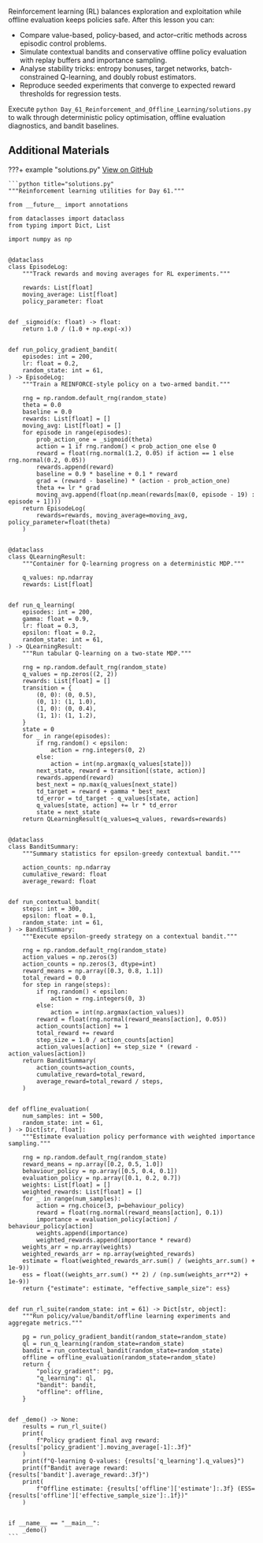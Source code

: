 Reinforcement learning (RL) balances exploration and exploitation while offline evaluation keeps policies safe. After this lesson you can:

- Compare value-based, policy-based, and actor–critic methods across episodic control problems.
- Simulate contextual bandits and conservative offline policy evaluation with replay buffers and importance sampling.
- Analyse stability tricks: entropy bonuses, target networks, batch-constrained Q-learning, and doubly robust estimators.
- Reproduce seeded experiments that converge to expected reward thresholds for regression tests.

Execute `python Day_61_Reinforcement_and_Offline_Learning/solutions.py` to walk through deterministic policy optimisation, offline evaluation diagnostics, and bandit baselines.

## Additional Materials

???+ example "solutions.py"
[View on GitHub](https://github.com/saint2706/Coding-For-MBA/blob/main/Day_61_Reinforcement_and_Offline_Learning/solutions.py)

````
```python title="solutions.py"
"""Reinforcement learning utilities for Day 61."""

from __future__ import annotations

from dataclasses import dataclass
from typing import Dict, List

import numpy as np


@dataclass
class EpisodeLog:
    """Track rewards and moving averages for RL experiments."""

    rewards: List[float]
    moving_average: List[float]
    policy_parameter: float


def _sigmoid(x: float) -> float:
    return 1.0 / (1.0 + np.exp(-x))


def run_policy_gradient_bandit(
    episodes: int = 200,
    lr: float = 0.2,
    random_state: int = 61,
) -> EpisodeLog:
    """Train a REINFORCE-style policy on a two-armed bandit."""

    rng = np.random.default_rng(random_state)
    theta = 0.0
    baseline = 0.0
    rewards: List[float] = []
    moving_avg: List[float] = []
    for episode in range(episodes):
        prob_action_one = _sigmoid(theta)
        action = 1 if rng.random() < prob_action_one else 0
        reward = float(rng.normal(1.2, 0.05) if action == 1 else rng.normal(0.2, 0.05))
        rewards.append(reward)
        baseline = 0.9 * baseline + 0.1 * reward
        grad = (reward - baseline) * (action - prob_action_one)
        theta += lr * grad
        moving_avg.append(float(np.mean(rewards[max(0, episode - 19) : episode + 1])))
    return EpisodeLog(
        rewards=rewards, moving_average=moving_avg, policy_parameter=float(theta)
    )


@dataclass
class QLearningResult:
    """Container for Q-learning progress on a deterministic MDP."""

    q_values: np.ndarray
    rewards: List[float]


def run_q_learning(
    episodes: int = 200,
    gamma: float = 0.9,
    lr: float = 0.3,
    epsilon: float = 0.2,
    random_state: int = 61,
) -> QLearningResult:
    """Run tabular Q-learning on a two-state MDP."""

    rng = np.random.default_rng(random_state)
    q_values = np.zeros((2, 2))
    rewards: List[float] = []
    transition = {
        (0, 0): (0, 0.5),
        (0, 1): (1, 1.0),
        (1, 0): (0, 0.4),
        (1, 1): (1, 1.2),
    }
    state = 0
    for _ in range(episodes):
        if rng.random() < epsilon:
            action = rng.integers(0, 2)
        else:
            action = int(np.argmax(q_values[state]))
        next_state, reward = transition[(state, action)]
        rewards.append(reward)
        best_next = np.max(q_values[next_state])
        td_target = reward + gamma * best_next
        td_error = td_target - q_values[state, action]
        q_values[state, action] += lr * td_error
        state = next_state
    return QLearningResult(q_values=q_values, rewards=rewards)


@dataclass
class BanditSummary:
    """Summary statistics for epsilon-greedy contextual bandit."""

    action_counts: np.ndarray
    cumulative_reward: float
    average_reward: float


def run_contextual_bandit(
    steps: int = 300,
    epsilon: float = 0.1,
    random_state: int = 61,
) -> BanditSummary:
    """Execute epsilon-greedy strategy on a contextual bandit."""

    rng = np.random.default_rng(random_state)
    action_values = np.zeros(3)
    action_counts = np.zeros(3, dtype=int)
    reward_means = np.array([0.3, 0.8, 1.1])
    total_reward = 0.0
    for step in range(steps):
        if rng.random() < epsilon:
            action = rng.integers(0, 3)
        else:
            action = int(np.argmax(action_values))
        reward = float(rng.normal(reward_means[action], 0.05))
        action_counts[action] += 1
        total_reward += reward
        step_size = 1.0 / action_counts[action]
        action_values[action] += step_size * (reward - action_values[action])
    return BanditSummary(
        action_counts=action_counts,
        cumulative_reward=total_reward,
        average_reward=total_reward / steps,
    )


def offline_evaluation(
    num_samples: int = 500,
    random_state: int = 61,
) -> Dict[str, float]:
    """Estimate evaluation policy performance with weighted importance sampling."""

    rng = np.random.default_rng(random_state)
    reward_means = np.array([0.2, 0.5, 1.0])
    behaviour_policy = np.array([0.5, 0.4, 0.1])
    evaluation_policy = np.array([0.1, 0.2, 0.7])
    weights: List[float] = []
    weighted_rewards: List[float] = []
    for _ in range(num_samples):
        action = rng.choice(3, p=behaviour_policy)
        reward = float(rng.normal(reward_means[action], 0.1))
        importance = evaluation_policy[action] / behaviour_policy[action]
        weights.append(importance)
        weighted_rewards.append(importance * reward)
    weights_arr = np.array(weights)
    weighted_rewards_arr = np.array(weighted_rewards)
    estimate = float(weighted_rewards_arr.sum() / (weights_arr.sum() + 1e-9))
    ess = float((weights_arr.sum() ** 2) / (np.sum(weights_arr**2) + 1e-9))
    return {"estimate": estimate, "effective_sample_size": ess}


def run_rl_suite(random_state: int = 61) -> Dict[str, object]:
    """Run policy/value/bandit/offline learning experiments and aggregate metrics."""

    pg = run_policy_gradient_bandit(random_state=random_state)
    ql = run_q_learning(random_state=random_state)
    bandit = run_contextual_bandit(random_state=random_state)
    offline = offline_evaluation(random_state=random_state)
    return {
        "policy_gradient": pg,
        "q_learning": ql,
        "bandit": bandit,
        "offline": offline,
    }


def _demo() -> None:
    results = run_rl_suite()
    print(
        f"Policy gradient final avg reward: {results['policy_gradient'].moving_average[-1]:.3f}"
    )
    print(f"Q-learning Q-values: {results['q_learning'].q_values}")
    print(f"Bandit average reward: {results['bandit'].average_reward:.3f}")
    print(
        f"Offline estimate: {results['offline']['estimate']:.3f} (ESS={results['offline']['effective_sample_size']:.1f})"
    )


if __name__ == "__main__":
    _demo()
```
````
